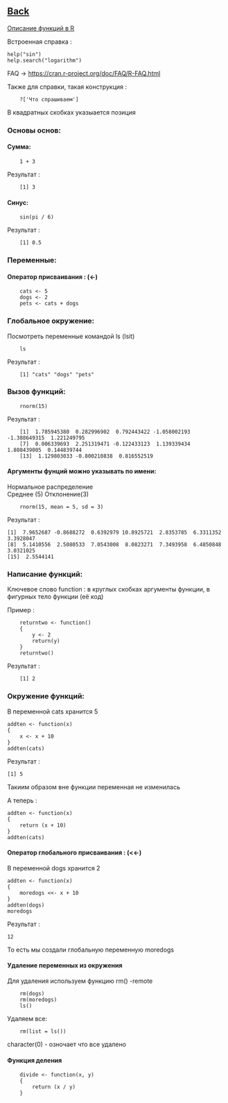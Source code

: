 ## [Back](https://github.com/ifanzilka/Statistic_for_R/blob/main/Module%201:%20basic%20structures%20and%20concepts/readme.md)
[Описание функций в R](https://aakinshin.net/ru/posts/r-functions/)

Встроенная справка :

    help("sin")
    help.search("logarithm")

FAQ -> https://cran.r-project.org/doc/FAQ/R-FAQ.html 

Также для справки, такая конструкция :

        ?['Что спрашиваем']
В квадратных скобках указыается позиция

### Основы основ:
#### Сумма:
        
        1 + 3
Результат : 

        [1] 3
        
#### Синус:

        sin(pi / 6)
Результат :
        
        [1] 0.5
        
### Переменные:
#### Оператор присваивания : (<-)
 
        cats <- 5
        dogs <- 2
        pets <- cats + dogs
        
### Глобальное окружение:
Посмотреть переменные командой ls (lsit)
        
        ls
Результат :

        [1] "cats" "dogs" "pets"
        
### Вызов функций:
        
        rnorm(15)
Результат :
    
        [1]  1.785945380  0.282996902  0.792443422 -1.058002193 -1.388649315  1.221249795
        [7]  0.006339693  2.251319471 -0.122433123  1.139339434  1.808439005  0.144839744
        [13]  1.129803033 -0.800210838  0.816552519
#### Аргументы фунций можно указывать по имени:
Нормальное распределение  
Среднее (5) Отклонение(3)

    
        rnorm(15, mean = 5, sd = 3)
Результат :

    [1]  7.9652687 -0.8688272  0.6392979 10.8925721  2.8353785  6.3311352  3.3928047
    [8]  5.1410556  2.5080533  7.0543008  8.0823271  7.3493958  6.4850848  3.0321025
    [15]  2.5544141

### Написание функций:

Ключевое слово function : в круглых скобках аргументы функции, в фигурных тело функции (её код)

Пример :

        returntwo <- function() 
        {    
            y <- 2     
            return(y)
        }
        returntwo()

Результат :

        [1] 2

### Окружение функций:

В переменной cats хранится 5

    addten <- function(x)
    {
        x <- x + 10
    }
    addten(cats)
Результат :
        
    [1] 5
Такиим образом вне функции переменная не изменилась

А теперь :

    addten <- function(x)
    {
        return (x + 10)
    }
    addten(cats)

#### Оператор  глобального присваивания : (<<-)
В переменной dogs  хранится 2

    addten <- function(x)
    {
        moredogs <<- x + 10
    }
    addten(dogs)
    moredogs
Результат :

    12

То есть мы создали глобальную переменную moredogs

#### Удаление переменных из окружения
Для удаления используем функцию rm() -remote

        rm(dogs)
        rm(moredogs)
        ls()
        
Удаляем все:
        
        rm(list = ls())
 
 character(0) - озночает что все удалено
#### Функция деления 

        divide <- function(x, y) 
        {
            return (x / y)
        }
